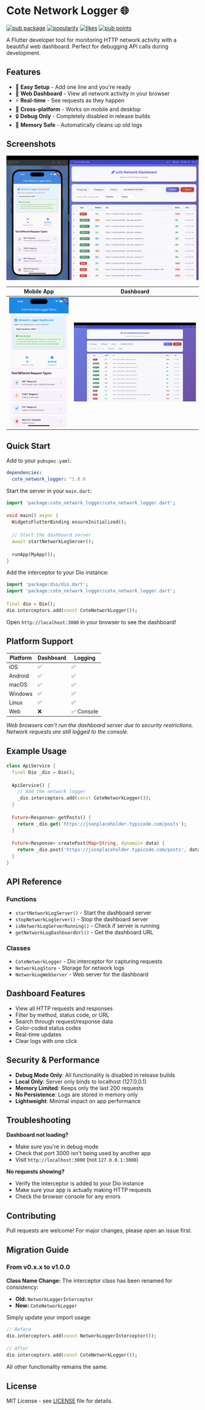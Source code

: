 # Cote Network Logger 🌐

[![pub package](https://img.shields.io/pub/v/cote_network_logger.svg)](https://pub.dev/packages/cote_network_logger)
[![popularity](https://img.shields.io/pub/popularity/cote_network_logger?logo=dart)](https://pub.dev/packages/cote_network_logger/score)
[![likes](https://img.shields.io/pub/likes/cote_network_logger?logo=dart)](https://pub.dev/packages/cote_network_logger/score)
[![pub points](https://img.shields.io/pub/points/cote_network_logger?logo=dart)](https://pub.dev/packages/cote_network_logger/score)

A Flutter developer tool for monitoring HTTP network activity with a beautiful web dashboard. Perfect for debugging API calls during development.

## Features

- 🚀 **Easy Setup** - Add one line and you're ready
- 🎨 **Web Dashboard** - View all network activity in your browser
- ⚡ **Real-time** - See requests as they happen
- 📱 **Cross-platform** - Works on mobile and desktop
- 🔒 **Debug Only** - Completely disabled in release builds
- 💾 **Memory Safe** - Automatically cleans up old logs

## Screenshots

![Cote Network Logger Demo](https://raw.githubusercontent.com/thurakhant/cote_network_logger/main/screenshots/side_by_side.png)

| Mobile App | Dashboard |
|------------|-----------|
| ![Mobile Demo](https://raw.githubusercontent.com/thurakhant/cote_network_logger/main/screenshots/mobile_demo.png) | ![Dashboard](https://raw.githubusercontent.com/thurakhant/cote_network_logger/main/screenshots/dashboard.png) |

## Quick Start

Add to your `pubspec.yaml`:

```yaml
dependencies:
  cote_network_logger: ^1.0.0
```

Start the server in your `main.dart`:

```dart
import 'package:cote_network_logger/cote_network_logger.dart';

void main() async {
  WidgetsFlutterBinding.ensureInitialized();
  
  // Start the dashboard server
  await startNetworkLogServer();
  
  runApp(MyApp());
}
```

Add the interceptor to your Dio instance:

```dart
import 'package:dio/dio.dart';
import 'package:cote_network_logger/cote_network_logger.dart';

final dio = Dio();
dio.interceptors.add(const CoteNetworkLogger());
```

Open `http://localhost:3000` in your browser to see the dashboard!

## Platform Support

| Platform | Dashboard | Logging |
|----------|-----------|---------|
| iOS | ✅ | ✅ |
| Android | ✅ | ✅ |
| macOS | ✅ | ✅ |
| Windows | ✅ | ✅ |
| Linux | ✅ | ✅ |
| Web | ❌ | ✅ Console |

*Web browsers can't run the dashboard server due to security restrictions. Network requests are still logged to the console.*

## Example Usage

```dart
class ApiService {
  final Dio _dio = Dio();
  
  ApiService() {
    // Add the network logger
    _dio.interceptors.add(const CoteNetworkLogger());
  }
  
  Future<Response> getPosts() {
    return _dio.get('https://jsonplaceholder.typicode.com/posts');
  }
  
  Future<Response> createPost(Map<String, dynamic> data) {
    return _dio.post('https://jsonplaceholder.typicode.com/posts', data: data);
  }
}
```

## API Reference

### Functions

- `startNetworkLogServer()` - Start the dashboard server
- `stopNetworkLogServer()` - Stop the dashboard server  
- `isNetworkLogServerRunning()` - Check if server is running
- `getNetworkLogDashboardUrl()` - Get the dashboard URL

### Classes

- `CoteNetworkLogger` - Dio interceptor for capturing requests
- `NetworkLogStore` - Storage for network logs
- `NetworkLogWebServer` - Web server for the dashboard

## Dashboard Features

- View all HTTP requests and responses
- Filter by method, status code, or URL
- Search through request/response data
- Color-coded status codes
- Real-time updates
- Clear logs with one click

## Security & Performance

- **Debug Mode Only**: All functionality is disabled in release builds
- **Local Only**: Server only binds to localhost (127.0.0.1)
- **Memory Limited**: Keeps only the last 200 requests
- **No Persistence**: Logs are stored in memory only
- **Lightweight**: Minimal impact on app performance

## Troubleshooting

**Dashboard not loading?**
- Make sure you're in debug mode
- Check that port 3000 isn't being used by another app
- Visit `http://localhost:3000` (not `127.0.0.1:3000`)

**No requests showing?**
- Verify the interceptor is added to your Dio instance
- Make sure your app is actually making HTTP requests
- Check the browser console for any errors

## Contributing

Pull requests are welcome! For major changes, please open an issue first.

## Migration Guide

### From v0.x.x to v1.0.0

**Class Name Change:**
The interceptor class has been renamed for consistency:
- **Old:** `NetworkLoggerInterceptor`
- **New:** `CoteNetworkLogger`

Simply update your import usage:
```dart
// Before
dio.interceptors.add(const NetworkLoggerInterceptor());

// After  
dio.interceptors.add(const CoteNetworkLogger());
```

All other functionality remains the same.

## License

MIT License - see [LICENSE](LICENSE) file for details.